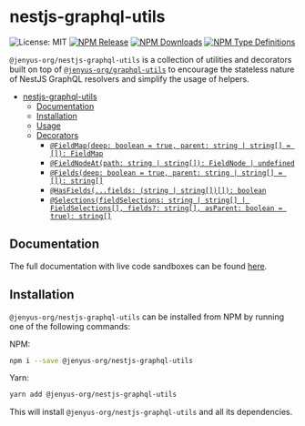 # nestjs-graphql-utils

![License: MIT](https://img.shields.io/github/license/Jenyus-Org/graphql-utils)
[![NPM Release](https://img.shields.io/npm/v/@jenyus-org/nestjs-graphql-utils)](https://www.npmjs.com/package/@jenyus-org/nestjs-graphql-utils)
[![NPM Downloads](https://img.shields.io/npm/dw/@jenyus-org/nestjs-graphql-utils)](https://www.npmjs.com/package/@jenyus-org/nestjs-graphql-utils)
[![NPM Type Definitions](https://img.shields.io/npm/types/@jenyus-org/graphql-utils)](https://www.npmjs.com/package/@jenyus-org/nestjs-graphql-utils)

`@jenyus-org/nestjs-graphql-utils` is a collection of utilities and decorators built on top of [`@jenyus-org/graphql-utils`](../graphql-utils/) to encourage the stateless nature of NestJS GraphQL resolvers and simplify the usage of helpers.

- [nestjs-graphql-utils](#nestjs-graphql-utils)
  - [Documentation](#documentation)
  - [Installation](#installation)
  - [Usage](#usage)
  - [Decorators](#decorators)
    - [`@FieldMap(deep: boolean = true, parent: string | string[] = []): FieldMap`](#fieldmapdeep-boolean--true-parent-string--string---fieldmap)
    - [`@FieldNodeAt(path: string | string[]): FieldNode | undefined`](#fieldnodeatpath-string--string-fieldnode--undefined)
    - [`@Fields(deep: boolean = true, parent: string | string[] = []): string[]`](#fieldsdeep-boolean--true-parent-string--string---string)
    - [`@HasFields(...fields: (string | string[])[]): boolean`](#hasfieldsfields-string--string-boolean)
    - [`@Selections(fieldSelections: string | string[] | FieldSelections[], fields?: string[], asParent: boolean = true): string[]`](#selectionsfieldselections-string--string--fieldselections-fields-string-asparent-boolean--true-string)

## Documentation

The full documentation with live code sandboxes can be found [here](https://jenyus-org.github.io/graphql-utils/).

## Installation

`@jenyus-org/nestjs-graphql-utils` can be installed from NPM by running one of the following commands:

NPM:

```bash
npm i --save @jenyus-org/nestjs-graphql-utils
```

Yarn:

```bash
yarn add @jenyus-org/nestjs-graphql-utils
```

This will install `@jenyus-org/nestjs-graphql-utils` and all its dependencies.
